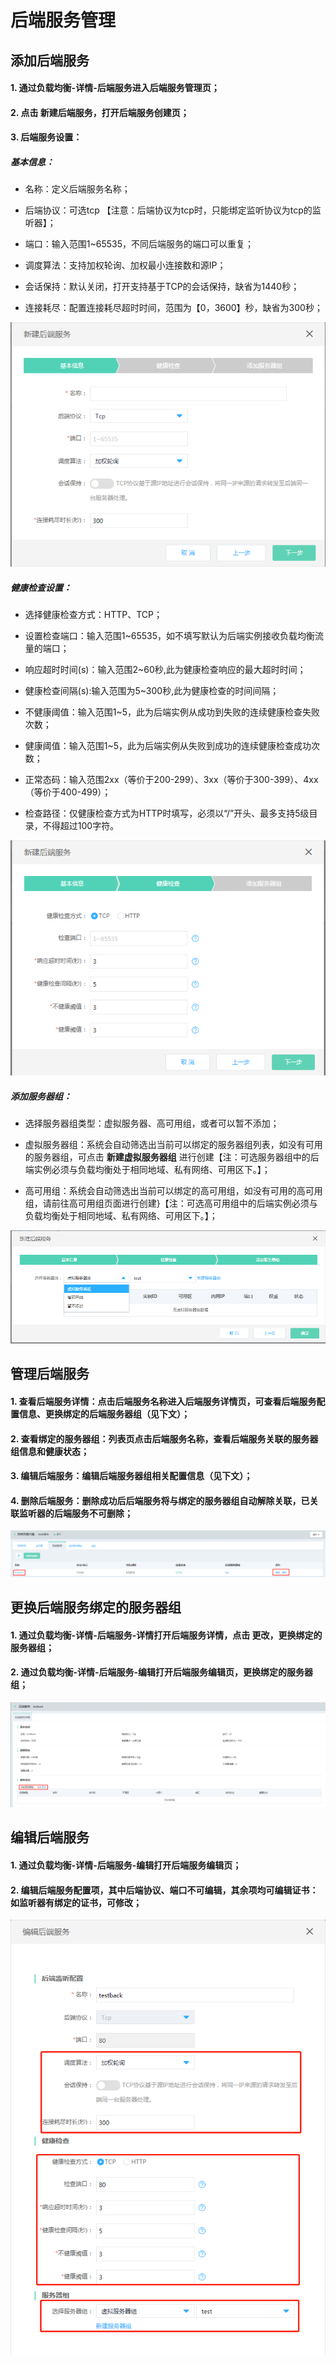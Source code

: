 # 后端服务管理

## 添加后端服务

#### 1. 通过负载均衡-详情-后端服务进入后端服务管理页；

#### 2. 点击 **新建后端服务**，打开后端服务创建页；

#### 3. 后端服务设置：
	
##### 基本信息：
	
- 名称：定义后端服务名称；
	
- 后端协议：可选tcp 【注意：后端协议为tcp时，只能绑定监听协议为tcp的监听器】；

- 端口：输入范围1~65535，不同后端服务的端口可以重复；

- 调度算法：支持加权轮询、加权最小连接数和源IP；

- 会话保持：默认关闭，打开支持基于TCP的会话保持，缺省为1440秒；

- 连接耗尽：配置连接耗尽超时时间，范围为【0，3600】秒，缺省为300秒；

![NLB后端服务设置](../../../../image/Networking/NLB/NLB-028.png)

##### 健康检查设置：

- 选择健康检查方式：HTTP、TCP；

- 设置检查端口：输入范围1~65535，如不填写默认为后端实例接收负载均衡流量的端口；

- 响应超时时间(s)：输入范围2~60秒,此为健康检查响应的最大超时时间；

- 健康检查间隔(s):输入范围为5~300秒,此为健康检查的时间间隔；

- 不健康阈值：输入范围1~5，此为后端实例从成功到失败的连续健康检查失败次数；

- 健康阈值：输入范围1~5，此为后端实例从失败到成功的连续健康检查成功次数；

- 正常态码：输入范围2xx（等价于200-299）、3xx（等价于300-399）、4xx（等价于400-499）；

- 检查路径：仅健康检查方式为HTTP时填写，必须以“/”开头、最多支持5级目录，不得超过100字符。

![NLB健康检查设置](../../../../image/Networking/NLB/NLB-BackHealth.png)	

##### 添加服务器组：

- 选择服务器组类型：虚拟服务器、高可用组，或者可以暂不添加；

- 虚拟服务器组：系统会自动筛选出当前可以绑定的服务器组列表，如没有可用的服务器组，可点击 **新建虚拟服务器组** 进行创建【注：可选服务器组中的后端实例必须与负载均衡处于相同地域、私有网络、可用区下。】；

- 高可用组：系统会自动筛选出当前可以绑定的高可用组，如没有可用的高可用组，请前往高可用组页面进行创建}【注：可选高可用组中的后端实例必须与负载均衡处于相同地域、私有网络、可用区下。】；

![NLB添加服务器组](../../../../image/Networking/NLB/NLB-BackVS.png)

## 管理后端服务

#### 1. 查看后端服务详情：点击后端服务名称进入后端服务详情页，可查看后端服务配置信息、更换绑定的后端服务器组（见下文）；

#### 2. 查看绑定的服务器组：列表页点击后端服务名称，查看后端服务关联的服务器组信息和健康状态；

#### 3. 编辑后端服务：编辑后端服务器组相关配置信息（见下文）；

#### 4. 删除后端服务：删除成功后后端服务将与绑定的服务器组自动解除关联，已关联监听器的后端服务不可删除；

![NLB管理后端服务](../../../../image/Networking/NLB/NLB-Back-Mgm.png)
	
## 更换后端服务绑定的服务器组

#### 1. 通过负载均衡-详情-后端服务-详情打开后端服务详情，点击 **更改**，更换绑定的服务器组；

#### 2. 通过负载均衡-详情-后端服务-编辑打开后端服务编辑页，更换绑定的服务器组；

![NLB更换后端绑定的服务器组](../../../../image/Networking/NLB/NLB-BackDetail.png)
	
## 编辑后端服务

#### 1. 通过负载均衡-详情-后端服务-编辑打开后端服务编辑页；

#### 2. 编辑后端服务配置项，其中后端协议、端口不可编辑，其余项均可编辑证书：如监听器有绑定的证书，可修改；

![NLB编辑后端服务](../../../../image/Networking/NLB/NLB-BackEdit.png)
	


